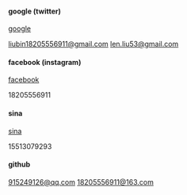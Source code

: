 #### google (twitter)
[google](www.google.com)
>
  liubin18205556911@gmail.com
  len.liu53@gmail.com
>

#### facebook (instagram)
[facebook](www.facebook.com)
>
  18205556911
>
#### sina
[sina](www.sina.com)
>
  15513079293
>
#### github
>
  915249126@qq.com
  18205556911@163.com
>